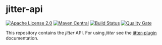 # jitter-api

[![Apache License 2.0](https://img.shields.io/badge/license-Apache%202.0-blue.svg)](http://www.apache.org/licenses/LICENSE-2.0.html)
[![Maven Central](https://img.shields.io/maven-central/v/com.github.mictaege/lenientfun.svg)](http://search.maven.org/#search%7Cga%7C1%7Cg%3A%22com.github.mictaege%22%20AND%20a%3A%22lenientfun%22)
[![Build Status](https://travis-ci.org/mictaege/jitter-api.svg?branch=develop)](https://travis-ci.org/mictaege/jitter-api)
[![Quality Gate](https://sonarcloud.io/api/badges/gate?key=com.github.mictaege.jitter-api%3Adevelop)](https://sonarcloud.io/dashboard/index/com.github.mictaege.jitter-api%3Adevelop)

This repository contains the _jitter_ API. For using _jitter_ see the [jitter-plugin](https://github.com/mictaege/jitter_plugin) documentation.